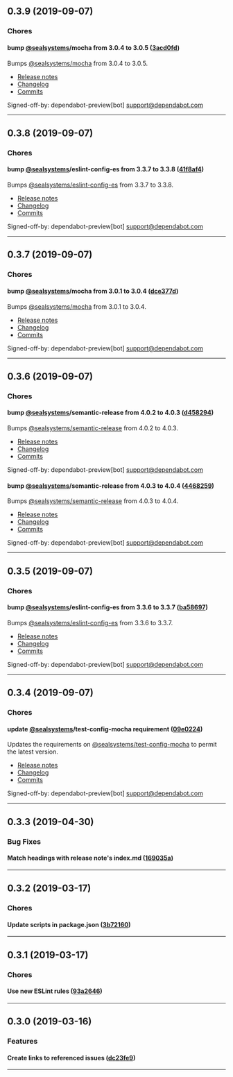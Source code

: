 ## 0.3.9 (2019-09-07)

### Chores


#### bump [@sealsystems](https://github.com/sealsystems)/mocha from 3.0.4 to 3.0.5 ([3acd0fd](https://github.com/sealsystems/release-notes-generator/commit/3acd0fd))

Bumps [@sealsystems/mocha](https://github.com/sealsystems/node-mocha) from 3.0.4 to 3.0.5.
- [Release notes](https://github.com/sealsystems/node-mocha/releases)
- [Changelog](https://github.com/sealsystems/node-mocha/blob/master/CHANGELOG.md)
- [Commits](https://github.com/sealsystems/node-mocha/compare/3.0.4...3.0.5)

Signed-off-by: dependabot-preview[bot] <support@dependabot.com>


---

## 0.3.8 (2019-09-07)

### Chores


#### bump [@sealsystems](https://github.com/sealsystems)/eslint-config-es from 3.3.7 to 3.3.8 ([41f8af4](https://github.com/sealsystems/release-notes-generator/commit/41f8af4))

Bumps [@sealsystems/eslint-config-es](https://github.com/sealsystems/node-eslint-config-es) from 3.3.7 to 3.3.8.
- [Release notes](https://github.com/sealsystems/node-eslint-config-es/releases)
- [Changelog](https://github.com/sealsystems/node-eslint-config-es/blob/master/CHANGELOG.md)
- [Commits](https://github.com/sealsystems/node-eslint-config-es/compare/3.3.7...3.3.8)

Signed-off-by: dependabot-preview[bot] <support@dependabot.com>


---

## 0.3.7 (2019-09-07)

### Chores


#### bump [@sealsystems](https://github.com/sealsystems)/mocha from 3.0.1 to 3.0.4 ([dce377d](https://github.com/sealsystems/release-notes-generator/commit/dce377d))

Bumps [@sealsystems/mocha](https://github.com/sealsystems/node-mocha) from 3.0.1 to 3.0.4.
- [Release notes](https://github.com/sealsystems/node-mocha/releases)
- [Changelog](https://github.com/sealsystems/node-mocha/blob/master/CHANGELOG.md)
- [Commits](https://github.com/sealsystems/node-mocha/compare/3.0.1...3.0.4)

Signed-off-by: dependabot-preview[bot] <support@dependabot.com>


---

## 0.3.6 (2019-09-07)

### Chores


#### bump [@sealsystems](https://github.com/sealsystems)/semantic-release from 4.0.2 to 4.0.3 ([d458294](https://github.com/sealsystems/release-notes-generator/commit/d458294))

Bumps [@sealsystems/semantic-release](https://github.com/sealsystems/node-semantic-release) from 4.0.2 to 4.0.3.
- [Release notes](https://github.com/sealsystems/node-semantic-release/releases)
- [Changelog](https://github.com/sealsystems/node-semantic-release/blob/master/CHANGELOG.md)
- [Commits](https://github.com/sealsystems/node-semantic-release/compare/4.0.2...4.0.3)

Signed-off-by: dependabot-preview[bot] <support@dependabot.com>
#### bump [@sealsystems](https://github.com/sealsystems)/semantic-release from 4.0.3 to 4.0.4 ([4468259](https://github.com/sealsystems/release-notes-generator/commit/4468259))

Bumps [@sealsystems/semantic-release](https://github.com/sealsystems/node-semantic-release) from 4.0.3 to 4.0.4.
- [Release notes](https://github.com/sealsystems/node-semantic-release/releases)
- [Changelog](https://github.com/sealsystems/node-semantic-release/blob/master/CHANGELOG.md)
- [Commits](https://github.com/sealsystems/node-semantic-release/compare/4.0.3...4.0.4)

Signed-off-by: dependabot-preview[bot] <support@dependabot.com>


---

## 0.3.5 (2019-09-07)

### Chores


#### bump [@sealsystems](https://github.com/sealsystems)/eslint-config-es from 3.3.6 to 3.3.7 ([ba58697](https://github.com/sealsystems/release-notes-generator/commit/ba58697))

Bumps [@sealsystems/eslint-config-es](https://github.com/sealsystems/node-eslint-config-es) from 3.3.6 to 3.3.7.
- [Release notes](https://github.com/sealsystems/node-eslint-config-es/releases)
- [Changelog](https://github.com/sealsystems/node-eslint-config-es/blob/master/CHANGELOG.md)
- [Commits](https://github.com/sealsystems/node-eslint-config-es/compare/3.3.6...3.3.7)

Signed-off-by: dependabot-preview[bot] <support@dependabot.com>


---

## 0.3.4 (2019-09-07)

### Chores


#### update [@sealsystems](https://github.com/sealsystems)/test-config-mocha requirement ([09e0224](https://github.com/sealsystems/release-notes-generator/commit/09e0224))

Updates the requirements on [@sealsystems/test-config-mocha](https://github.com/sealsystems/node-test-config-mocha) to permit the latest version.
- [Release notes](https://github.com/sealsystems/node-test-config-mocha/releases)
- [Changelog](https://github.com/sealsystems/node-mocha/blob/master/CHANGELOG.md)
- [Commits](https://github.com/sealsystems/node-test-config-mocha/compare/1.0.3...1.0.5)

Signed-off-by: dependabot-preview[bot] <support@dependabot.com>


---

## 0.3.3 (2019-04-30)

### Bug Fixes


#### Match headings with release note's index.md ([169035a](https://github.com/sealsystems/release-notes-generator/commit/169035a))



---

## 0.3.2 (2019-03-17)

### Chores


#### Update scripts in package.json ([3b72160](https://github.com/sealsystems/release-notes-generator/commit/3b72160))



---

## 0.3.1 (2019-03-17)

### Chores


#### Use new ESLint rules ([93a2646](https://github.com/sealsystems/release-notes-generator/commit/93a2646))



---

## 0.3.0 (2019-03-16)

### Features


#### Create links to referenced issues ([dc23fe9](https://github.com/sealsystems/release-notes-generator/commit/dc23fe9))



---
